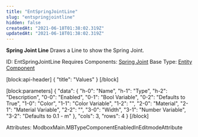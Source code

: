 ```yaml
---
title: "EntSpringJointLine"
slug: "entspringjointline"
hidden: false
createdAt: "2021-06-18T01:38:02.319Z"
updatedAt: "2021-06-18T01:38:02.319Z"
---
```

**Spring Joint Line**
Draws a Line to show the Spring Joint.

ID: EntSpringJointLine
Requires Components: [Spring Joint](doc:entspringjoint)
Base Type: [Entity Component](doc:componententity)

[block:api-header]
{
  "title": "Values"
}
[/block]

[block:parameters]
{
  "data": {
    "h-0": "Name",
    "h-1": "Type",
    "h-2": "Description",
    "0-0": "Enabled",
    "0-1": "Bool Variable",
    "0-2": "Defaults to True",
    "1-0": "Color",
    "1-1": "Color Variable",
    "1-2": "",
    "2-0": "Material",
    "2-1": "Material Variable",
    "2-2": "",
    "3-0": "Width",
    "3-1": "Number Variable",
    "3-2": "Defaults to 0.1 - m"
  },
  "cols": 3,
  "rows": 4
}
[/block]


Attributes:
ModboxMain.MBTypeComponentEnabledInEditmodeAttribute
